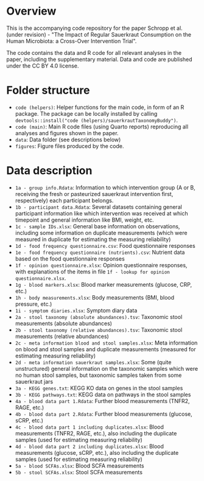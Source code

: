 
# Overview

This is the accompanying code repository for the paper Schropp et al. (under revision) - "The Impact of Regular Sauerkraut Consumption on the Human Microbiota: a Cross-Over Intervention Trial".

The code contains the data and R code for all relevant analyses in the paper, including the supplementary material.
Data and code are published under the CC BY 4.0 license.


# Folder structure

- `code (helpers)`: Helper functions for the main code, in form of an R package. The package can be locally installed by calling `devtools::install("code (helpers)/sauerkrautTaxonomyBuddy")`.
- `code (main)`: Main R code files (using Quarto reports) reproducing all analyses and figures shown in the paper.
- `data`: Data folder (see descriptions below)
- `figures`: Figure files produced by the code.


# Data description

- `1a - group info.Rdata`: Information to which intervention group (A or B, receiving the fresh or pasteurized sauerkraut intervention first, respectively) each participant belongs.
- `1b - participant data.Rdata`: Several datasets containing general participant information like which intervention was received at which timepoint and general information like BMI, weight, etc.
- `1c - sample IDs.xlsx`: General base information on observations, including some information on duplicate measurements (which were measured in duplicate for estimating the measuring reliability)
- `1d - food frequency questionnaire.csv`: Food questionnaire responses
- `1e - food frequency questionnaire (nutrients).csv`: Nutrient data based on the food questionnaire responses
- `1f - opinion questionnaire.xlsx`: Opinion questionnaire responses, with explanations of the items in file `1f - lookup for opinion questionnaire.xlsx`.
- `1g - blood markers.xlsx`: Blood marker measurements (glucose, CRP, etc.)
- `1h - body measurements.xlsx`: Body measurements (BMI, blood pressure, etc.)
- `1i - symptom diaries.xlsx`: Symptom diary data
- `2a - stool taxonomy (absolute abundances).tsv`: Taxonomic stool measurements (absolute abundances)
- `2b - stool taxonomy (relative abundances).tsv`: Taxonomic stool measurements (relative abundances)
- `2c - meta information blood and stool samples.xlsx`: Meta information on blood and stool samples and duplicate measurements (measured for estimating measuring reliability)
- `2d - meta information sauerkraut samples.xlsx`: Some (quite unstructured) general information on the taxonomic samples which were no human stool samples, but taxonomic samples taken from some sauerkraut jars
- `3a - KEGG genes.txt`: KEGG KO data on genes in the stool samples
- `3b - KEGG pathways.txt`: KEGG data on pathways in the stool samples
- `4a - blood data part 1.Rdata`: Further blood measurements (TNFR2, RAGE, etc.)
- `4b - blood data part 2.Rdata`: Further blood measurements (glucose, sCRP, etc.)
- `4c - blood data part 1 including duplicates.xlsx`: Blood measurements (TNFR2, RAGE, etc.), also including the duplicate samples (used for estimating measuring reliability)
- `4d - blood data part 2 including duplicates.xlsx`: Blood measurements (glucose, sCRP, etc.), also including the duplicate samples (used for estimating measuring reliability)
- `5a - blood SCFAs.xlsx`: Blood SCFA measurements
- `5b - stool SCFAs.xlsx`: Stool SCFA measurements
